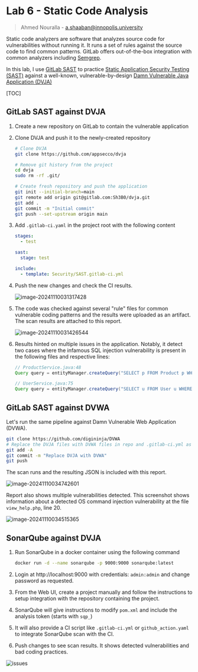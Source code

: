 # Lab 6 - Static Code Analysis

> Ahmed Nouralla - a.shaaban@innopolis.university

Static code analyzers are software that analyzes source code for vulnerabilities without running it. It runs a set of rules against the source code to find common patterns. GitLab offers out-of-the-box integration with common analyzers including [Semgrep](https://semgrep.dev/).

In this lab, I use [GitLab SAST](https://docs.gitlab.com/ee/user/application_security/sast/) to practice [Static Application Security Testing (SAST)](https://en.wikipedia.org/wiki/Static_application_security_testing) against a well-known, vulnerable-by-design [Damn Vulnerable Java Application (DVJA)](https://github.com/appsecco/dvja)

[TOC]

## GitLab SAST against DVJA

1. Create a new repository on GitLab to contain the vulnerable application

2. Clone DVJA and push it to the newly-created repository

   ```bash
   # Clone DVJA
   git clone https://github.com/appsecco/dvja
   
   # Remove git history from the project
   cd dvja
   sudo rm -rf .git/
   
   # Create fresh repository and push the application
   git init --initial-branch=main
   git remote add origin git@gitlab.com:Sh3B0/dvja.git
   git add .
   git commit -m "Initial commit"
   git push --set-upstream origin main
   ```

3. Add `.gitlab-ci.yaml` in the project root with the following content

   ```yaml
   stages:
     - test
   
   sast:
     stage: test
   
   include:
     - template: Security/SAST.gitlab-ci.yml
   ```

4. Push the new changes and check the CI results.

   ![image-20241110031317428](https://i.postimg.cc/SxgKYWh1/image.png)

5. The code was checked against several "rule" files for common vulnerable coding patterns and the  results were uploaded as an artifact. The scan results are attached to this report. 

   ![image-20241110031426544](https://i.postimg.cc/XYjJvsTy/image.png)

6. Results hinted on multiple issues in the application. Notably, it detect two cases where the infamous SQL injection vulnerability is present in the following files and respective lines:

   ```java
   // ProductService.java:48
   Query query = entityManager.createQuery("SELECT p FROM Product p WHERE p.name LIKE '%" + name + "%'");
   
   // UserService.java:75
   Query query = entityManager.createQuery("SELECT u FROM User u WHERE u.login = '" + login + "'");
   ```

## GitLab SAST against DVWA

Let's run the same pipeline against Damn Vulnerable Web Application (DVWA).

```bash
git clone https://github.com/digininja/DVWA
# Replace the DVJA files with DVWA files in repo and .gitlab-ci.yml as it is
git add -A
git commit -m "Replace DVJA with DVWA"
git push
```

The scan runs and the resulting JSON is included with this report.

![image-20241110034742601](https://i.postimg.cc/FsQzMrpp/image.png)

Report also shows multiple vulnerabilities detected. This screenshot shows information about a detected OS command injection vulnerability at the file `view_help.php`, line 20.

![image-20241110034515365](https://i.postimg.cc/B6rbQ40q/image.png)



## SonarQube against DVJA

1. Run SonarQube in a docker container using the following command

   ```bash
   docker run -d --name sonarqube -p 9000:9000 sonarqube:latest
   ```

2. Login at http://localhost:9000 with credentials: `admin:admin` and change password as requested.
3. From the Web UI, create a project manually and follow the instructions to setup integration with the repository containing the project.
4. SonarQube will give instructions to modify `pom.xml` and include the analysis token (starts with `sqp_`)
5. It will also provide a CI script like `.gitlab-ci.yml` or `github_action.yaml` to integrate SonarQube scan with the CI.
6. Push changes to see scan results. It shows detected vulnerabilities and bad coding practices.

![issues](https://i.postimg.cc/k46DmDL1/image.png)

